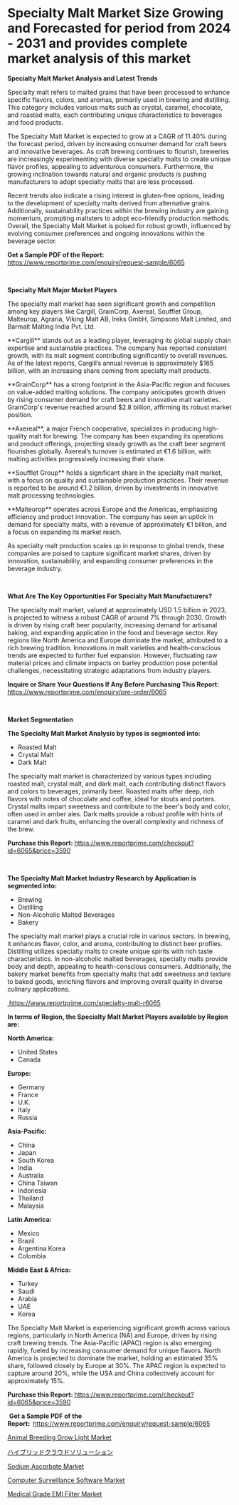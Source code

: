 <p><h1>Specialty Malt Market Size Growing and Forecasted for period from 2024 - 2031 and provides complete market analysis of this market</h1></p><p><strong>Specialty Malt Market Analysis and Latest Trends</strong></p>
<p><p>Specialty malt refers to malted grains that have been processed to enhance specific flavors, colors, and aromas, primarily used in brewing and distilling. This category includes various malts such as crystal, caramel, chocolate, and roasted malts, each contributing unique characteristics to beverages and food products. </p><p>The Specialty Malt Market is expected to grow at a CAGR of 11.40% during the forecast period, driven by increasing consumer demand for craft beers and innovative beverages. As craft brewing continues to flourish, breweries are increasingly experimenting with diverse specialty malts to create unique flavor profiles, appealing to adventurous consumers. Furthermore, the growing inclination towards natural and organic products is pushing manufacturers to adopt specialty malts that are less processed. </p><p>Recent trends also indicate a rising interest in gluten-free options, leading to the development of specialty malts derived from alternative grains. Additionally, sustainability practices within the brewing industry are gaining momentum, prompting maltsters to adopt eco-friendly production methods. Overall, the Specialty Malt Market is poised for robust growth, influenced by evolving consumer preferences and ongoing innovations within the beverage sector.</p></p>
<p><strong>Get a Sample PDF of the Report:&nbsp;</strong> <a href="https://www.reportprime.com/enquiry/request-sample/6065">https://www.reportprime.com/enquiry/request-sample/6065</a></p>
<p>&nbsp;</p>
<p><strong>Specialty Malt Major Market Players</strong></p>
<p><p>The specialty malt market has seen significant growth and competition among key players like Cargill, GrainCorp, Axereal, Soufflet Group, Malteurop, Agraria, Viking Malt AB, Ireks GmbH, Simpsons Malt Limited, and Barmalt Malting India Pvt. Ltd. </p><p>**Cargill** stands out as a leading player, leveraging its global supply chain expertise and sustainable practices. The company has reported consistent growth, with its malt segment contributing significantly to overall revenues. As of the latest reports, Cargill’s annual revenue is approximately $165 billion, with an increasing share coming from specialty malt products.</p><p>**GrainCorp** has a strong footprint in the Asia-Pacific region and focuses on value-added malting solutions. The company anticipates growth driven by rising consumer demand for craft beers and innovative malt varieties. GrainCorp's revenue reached around $2.8 billion, affirming its robust market position.</p><p>**Axereal**, a major French cooperative, specializes in producing high-quality malt for brewing. The company has been expanding its operations and product offerings, projecting steady growth as the craft beer segment flourishes globally. Axereal’s turnover is estimated at €1.6 billion, with malting activities progressively increasing their share.</p><p>**Soufflet Group** holds a significant share in the specialty malt market, with a focus on quality and sustainable production practices. Their revenue is reported to be around €1.2 billion, driven by investments in innovative malt processing technologies.</p><p>**Malteurop** operates across Europe and the Americas, emphasizing efficiency and product innovation. The company has seen an uptick in demand for specialty malts, with a revenue of approximately €1 billion, and a focus on expanding its market reach.</p><p>As specialty malt production scales up in response to global trends, these companies are poised to capture significant market shares, driven by innovation, sustainability, and expanding consumer preferences in the beverage industry.</p></p>
<p>&nbsp;</p>
<p><strong>What Are The Key Opportunities For Specialty Malt Manufacturers?</strong></p>
<p><p>The specialty malt market, valued at approximately USD 1.5 billion in 2023, is projected to witness a robust CAGR of around 7% through 2030. Growth is driven by rising craft beer popularity, increasing demand for artisanal baking, and expanding application in the food and beverage sector. Key regions like North America and Europe dominate the market, attributed to a rich brewing tradition. Innovations in malt varieties and health-conscious trends are expected to further fuel expansion. However, fluctuating raw material prices and climate impacts on barley production pose potential challenges, necessitating strategic adaptations from industry players.</p></p>
<p><strong>Inquire or Share Your Questions If Any Before Purchasing This Report:</strong> <a href="https://www.reportprime.com/enquiry/pre-order/6065">https://www.reportprime.com/enquiry/pre-order/6065</a></p>
<p>&nbsp;</p>
<p><strong>Market Segmentation</strong></p>
<p><strong>The Specialty Malt Market Analysis by types is segmented into:</strong></p>
<p><ul><li>Roasted Malt</li><li>Crystal Malt</li><li>Dark Malt</li></ul></p>
<p><p>The specialty malt market is characterized by various types including roasted malt, crystal malt, and dark malt, each contributing distinct flavors and colors to beverages, primarily beer. Roasted malts offer deep, rich flavors with notes of chocolate and coffee, ideal for stouts and porters. Crystal malts impart sweetness and contribute to the beer's body and color, often used in amber ales. Dark malts provide a robust profile with hints of caramel and dark fruits, enhancing the overall complexity and richness of the brew.</p></p>
<p><strong>Purchase this Report:&nbsp;</strong><a href="https://www.reportprime.com/checkout?id=6065&price=3590">https://www.reportprime.com/checkout?id=6065&price=3590</a></p>
<p>&nbsp;</p>
<p><strong>The Specialty Malt Market Industry Research by Application is segmented into:</strong></p>
<p><ul><li>Brewing</li><li>Distilling</li><li>Non-Alcoholic Malted Beverages</li><li>Bakery</li></ul></p>
<p><p>The specialty malt market plays a crucial role in various sectors. In brewing, it enhances flavor, color, and aroma, contributing to distinct beer profiles. Distilling utilizes specialty malts to create unique spirits with rich taste characteristics. In non-alcoholic malted beverages, specialty malts provide body and depth, appealing to health-conscious consumers. Additionally, the bakery market benefits from specialty malts that add sweetness and texture to baked goods, enriching flavors and improving overall quality in diverse culinary applications.</p></p>
<p><a href="https://www.reportprime.com/specialty-malt-r6065">&nbsp;https://www.reportprime.com/specialty-malt-r6065</a></p>
<p><strong>In terms of Region, the Specialty Malt Market Players available by Region are:</strong></p>
<p>
    <p> <strong> North America: </strong>
        <ul>
            <li>United States</li>
            <li>Canada</li>
        </ul>
        </p> 
    <p> <strong> Europe: </strong>
        <ul>
            <li>Germany</li>
            <li>France</li>
            <li>U.K.</li>
            <li>Italy</li>
            <li>Russia</li>
        </ul>
        </p> 
    <p> <strong> Asia-Pacific: </strong>
        <ul>
            <li>China</li>
            <li>Japan</li>
            <li>South Korea</li>
            <li>India</li>
            <li>Australia</li>
            <li>China Taiwan</li>
            <li>Indonesia</li>
            <li>Thailand</li>
            <li>Malaysia</li>
        </ul>
        </p> 
    <p> <strong> Latin America: </strong>
        <ul>
            <li>Mexico</li>
            <li>Brazil</li>
            <li>Argentina Korea</li>
            <li>Colombia</li>
        </ul>
        </p> 
    <p> <strong> Middle East & Africa: </strong>
        <ul>
            <li>Turkey</li>
            <li>Saudi</li>
            <li>Arabia</li>
            <li>UAE</li>
            <li>Korea</li>
        </ul>
    </p>
    </p>
<p><p>The Specialty Malt Market is experiencing significant growth across various regions, particularly in North America (NA) and Europe, driven by rising craft brewing trends. The Asia-Pacific (APAC) region is also emerging rapidly, fueled by increasing consumer demand for unique flavors. North America is projected to dominate the market, holding an estimated 35% share, followed closely by Europe at 30%. The APAC region is expected to capture around 20%, while the USA and China collectively account for approximately 15%.</p></p>
<p><strong>Purchase this Report: </strong><a href="https://www.reportprime.com/checkout?id=6065&price=3590">https://www.reportprime.com/checkout?id=6065&price=3590</a></p>
<p>&nbsp;<strong>Get a Sample PDF of the Report:&nbsp;&nbsp;</strong><a href="https://www.reportprime.com/enquiry/request-sample/6065">https://www.reportprime.com/enquiry/request-sample/6065</a></p>
<p><strong></strong></p>
<p><p><a href="https://issuu.com/reportprime-2/docs/animal-breeding-grow-light-market-s_65af4b31922204">Animal Breeding Grow Light Market</a></p><p><a href="https://medium.com/@jeannesawayn2023/%E3%82%B0%E3%83%AD%E3%83%BC%E3%83%90%E3%83%AB%E5%B8%82%E5%A0%B4%E5%8B%95%E5%90%91-2024%E5%B9%B4%E3%81%8B%E3%82%892031%E5%B9%B4%E3%81%BE%E3%81%A7%E3%81%AE%E3%83%8F%E3%82%A4%E3%83%96%E3%83%AA%E3%83%83%E3%83%89%E3%82%AF%E3%83%A9%E3%82%A6%E3%83%89%E3%82%BD%E3%83%AA%E3%83%A5%E3%83%BC%E3%82%B7%E3%83%A7%E3%83%B3%E5%B8%82%E5%A0%B4%E3%81%AE%E5%82%BE%E5%90%91%E3%81%A8%E6%88%90%E9%95%B7%E5%88%86%E6%9E%90%E4%BA%88%E6%B8%AC-31eee6bacba4">ハイブリッドクラウドソリューション</a></p><p><a href="https://github.com/mabutironaldo/Market-Research-Report-List-6/blob/main/sodium-ascorbate-market.md">Sodium Ascorbate Market</a></p><p><a href="https://www.linkedin.com/pulse/global-computer-surveillance-software-market-trends-forecasts-r3zxf?trackingId=p38KYi0YSsqzHUOadrIOtg%3D%3D">Computer Surveillance Software Market</a></p><p><a href="https://issuu.com/reportprime-2/docs/medical-grade-emi-filter-market-siz_befd94f8b8dccc">Medical Grade EMI Filter Market</a></p></p>